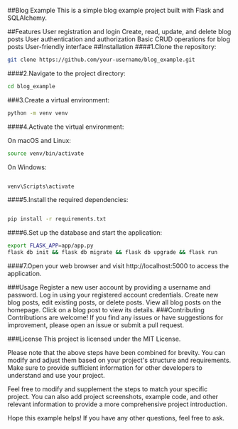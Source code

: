 ##Blog Example
This is a simple blog example project built with Flask and SQLAlchemy.

##Features
User registration and login
Create, read, update, and delete blog posts
User authentication and authorization
Basic CRUD operations for blog posts
User-friendly interface
##Installation
####1.Clone the repository:

```bash
git clone https://github.com/your-username/blog_example.git
```
####2.Navigate to the project directory:

```bash
cd blog_example
```
###3.Create a virtual environment:

```bash
python -m venv venv
```
####4.Activate the virtual environment:


On macOS and Linux:

```bash
source venv/bin/activate
```
On Windows:

```bash

venv\Scripts\activate
```
####5.Install the required dependencies:

```bash

pip install -r requirements.txt
```
####6.Set up the database and start the application:

```bash
export FLASK_APP=app/app.py
flask db init && flask db migrate && flask db upgrade && flask run
```
####7.Open your web browser and visit 
http://localhost:5000 to access the application.

###Usage
Register a new user account by providing a username and password.
Log in using your registered account credentials.
Create new blog posts, edit existing posts, or delete posts.
View all blog posts on the homepage.
Click on a blog post to view its details.
###Contributing
Contributions are welcome! If you find any issues or have suggestions for improvement, please open an issue or submit a pull request.

###License
This project is licensed under the MIT License.

Please note that the above steps have been combined for brevity. You can modify and adjust them based on your project's structure and requirements. Make sure to provide sufficient information for other developers to understand and use your project.

Feel free to modify and supplement the steps to match your specific project. You can also add project screenshots, example code, and other relevant information to provide a more comprehensive project introduction.

Hope this example helps! If you have any other questions, feel free to ask.